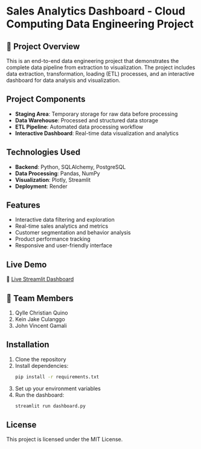 # Sales Analytics Dashboard - Cloud Computing Data Engineering Project

## 🚀 Project Overview
This is an end-to-end data engineering project that demonstrates the complete data pipeline from extraction to visualization. The project includes data extraction, transformation, loading (ETL) processes, and an interactive dashboard for data analysis and visualization.

## Project Components
- **Staging Area**: Temporary storage for raw data before processing
- **Data Warehouse**: Processed and structured data storage
- **ETL Pipeline**: Automated data processing workflow
- **Interactive Dashboard**: Real-time data visualization and analytics

## Technologies Used
- **Backend**: Python, SQLAlchemy, PostgreSQL
- **Data Processing**: Pandas, NumPy
- **Visualization**: Plotly, Streamlit
- **Deployment**: Render

## Features
- Interactive data filtering and exploration
- Real-time sales analytics and metrics
- Customer segmentation and behavior analysis
- Product performance tracking
- Responsive and user-friendly interface

## Live Demo
🔗 [Live Streamlit Dashboard]([https://cloud-computing-data-engineering-activity.onrender.com/](https://cloudcomexam.onrender.com/))

## 👥 Team Members
1. Qylle Christian Quino
2. Kein Jake Culanggo
3. John Vincent Gamali

## Installation
1. Clone the repository
2. Install dependencies:
   ```bash
   pip install -r requirements.txt
   ```
3. Set up your environment variables
4. Run the dashboard:
   ```bash
   streamlit run dashboard.py
   ```

## License
This project is licensed under the MIT License.
